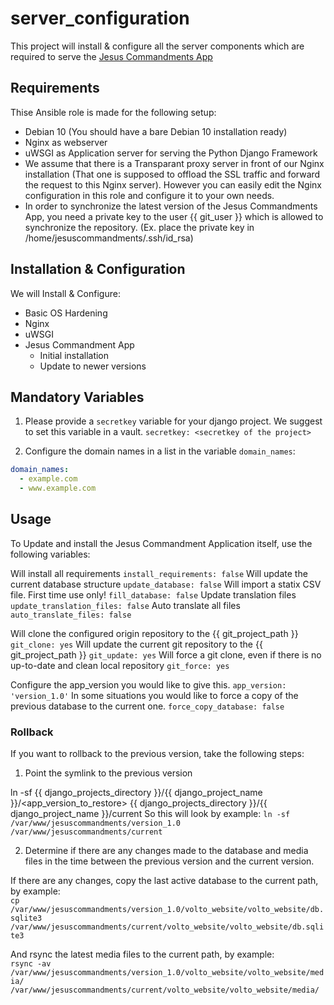 # server_configuration

This project will install &amp; configure all the server components which are required to serve the [Jesus Commandments App](https://github.com/Ikbengeenrobot/volto)

## Requirements

Thise Ansible role is made for the following setup:  

- Debian 10 (You should have a bare Debian 10 installation ready)
- Nginx as webserver
- uWSGI as Application server for serving the Python Django Framework 
- We assume that there is a Transparant proxy server in front of our Nginx installation (That one is supposed to offload the SSL traffic and forward the request to this Nginx server). However you can easily edit the Nginx configuration in this role and configure it to your own needs.
- In order to synchronize the latest version of the Jesus Commandments App, you need a private key to the user {{ git_user }} which is allowed to synchronize the repository. (Ex. place the private key in /home/jesuscommandments/.ssh/id_rsa)

## Installation & Configuration

We will Install & Configure:  

- Basic OS Hardening
- Nginx
- uWSGI
- Jesus Commandment App
  - Initial installation
  - Update to newer versions

## Mandatory Variables

1. Please provide a `secretkey` variable for your django project. We suggest to set this variable in a vault.
`secretkey: <secretkey of the project>`

2. Configure the domain names in a list in the variable `domain_names`:

```yaml
domain_names:
  - example.com
  - www.example.com
```

## Usage

To Update and install the Jesus Commandment Application itself, use the following variables:  

Will install all requirements
`install_requirements: false`
Will update the current database structure
`update_database: false`
Will import a statix CSV file. First time use only!
`fill_database: false`
Update translation files
`update_translation_files: false`
Auto translate all files
`auto_translate_files: false`

Will clone the configured origin repository to the {{ git_project_path }}
`git_clone: yes`
Will update the current git repository to the {{ git_project_path }}
`git_update: yes`
Will force a git clone, even if there is no up-to-date and clean local repository
`git_force: yes`

Configure the app_version you would like to give this.
`app_version: 'version_1.0'`
In some situations you would like to force a copy of the previous database to the current one.
`force_copy_database: false`

### Rollback

If you want to rollback to the previous version, take the following steps:

1. Point the symlink to the previous version

ln -sf {{ django_projects_directory }}/{{ django_project_name }}/<app_version_to_restore> {{ django_projects_directory }}/{{ django_project_name }}/current
So this will look by example:
`ln -sf /var/www/jesuscommandments/version_1.0 /var/www/jesuscommandments/current`

2. Determine if there are any changes made to the database and media files in the time between the previous version and the current version.

If there are any changes, copy the last active database to the current path, by example:  
`cp /var/www/jesuscommandments/version_1.0/volto_website/volto_website/db.sqlite3 /var/www/jesuscommandments/current/volto_website/volto_website/db.sqlite3`

And rsync the latest media files to the current path, by example:  
`rsync -av /var/www/jesuscommandments/version_1.0/volto_website/volto_website/media/ /var/www/jesuscommandments/current/volto_website/volto_website/media/`
